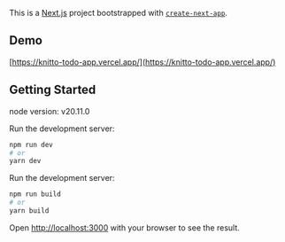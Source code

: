 This is a [Next.js](https://nextjs.org/) project bootstrapped with [`create-next-app`](https://github.com/vercel/next.js/tree/canary/packages/create-next-app).

## Demo

[https://knitto-todo-app.vercel.app/](https://knitto-todo-app.vercel.app/)

## Getting Started

node version: v20.11.0

Run the development server:

```bash
npm run dev
# or
yarn dev
```

Run the development server:

```bash
npm run build
# or
yarn build
```

Open [http://localhost:3000](http://localhost:3000) with your browser to see the result.
